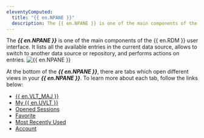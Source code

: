 ```yaml
---
eleventyComputed:
  title: "{{ en.NPANE }}"
  description: The {{ en.NPANE }} is one of the main components of the {{ en.RDM }} user interface. It lists all the available entries in the current data source, allows to switch to another data source or repository, and performs actions on entries.
---
```

The ***{{ en.NPANE }}*** is one of the main components of the {{ en.RDM }} user interface. It lists all the available entries in the current data source, allows to switch to another data source or repository, and performs actions on entries.
![{{ en.NPANE }}](https://cdnweb.devolutions.net/docs/en/rdm/mac/clip10566.png)

At the bottom of the ***{{ en.NPANE }}***, there are tabs which open different views in your ***{{ en.NPANE }}***. To learn more about each tab, follow the links below:

* [{{ en.VLT_MAJ }}](/rdm/mac/commands/view/vaults/)
* [My {{ en.UVLT }}](/rdm/mac/user-interface/navigation-pane/user-vault/)
* [Opened Sessions](/rdm/mac/commands/view/opened-sessions/)
* [Favorite](/rdm/mac/user-interface/navigation-pane/favorite-entries/)
* [Most Recently Used](/rdm/mac/user-interface/navigation-pane/most-recently-used-entries/)
* [Account](/rdm/mac/user-interface/navigation-pane/account/)
